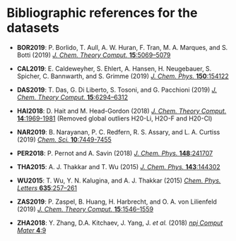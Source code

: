 # Bibliographic references for the datasets

+ __BOR2019__: P. Borlido, T. Aull, A. W. Huran, F. Tran, M. A. Marques, 
and S. Botti (2019) [_J. Chem. Theory Comput._ __15__:5069–5079](http://dx.doi.org/10.1021/acs.jctc.9b00322)

+ __CAL2019__: E. Caldeweyher, S. Ehlert, A. Hansen, H. Neugebauer, S. Spicher, 
C. Bannwarth, and S. Grimme (2019) [_J. Chem. Phys._ __150__:154122](http://dx.doi.org/10.1063/1.5090222)

+ __DAS2019__: T. Das, G. Di Liberto, S. Tosoni, and G. Pacchioni (2019)
[_J. Chem. Theory Comput._ __15__:6294–6312](http://dx.doi.org/10.1021/acs.jctc.9b00545)

+ __HAI2018__: D. Hait and M. Head-Gordon (2018) [_J. Chem. Theory Comput._ __14__:1969-1981](http://dx.doi.org/10.1021/acs.jctc.7b01252) 
(Removed global outliers H20-Li, H2O-F and H20-Cl)

+ __NAR2019__: B. Narayanan, P. C. Redfern, R. S. Assary, and L. A. Curtiss (2019) [_Chem. Sci._ __10__:7449-7455](http://dx.doi.org/10.1039/c9sc02834j)

+ __PER2018__: P. Pernot and A. Savin (2018) [_J. Chem. Phys._
__148__:241707](http://dx.doi.org/10.1063/1.5016248)

+ __THA2015__: A. J. Thakkar and T. Wu (2015) [_J. Chem. Phys._ __143__:144302](http://dx.doi.org/10.1063/1.4932594)

+ __WU2015__: T. Wu, Y. N. Kalugina, and A. J. Thakkar (2015) [_Chem. Phys. Letters_ __635__:257–261](http://dx.doi.org/10.1016/j.cplett.2015.07.003)

+ __ZAS2019__: P. Zaspel, B. Huang, H. Harbrecht, and O. A. von Lilienfeld (2019) [_J. Chem.
Theory Comput._ __15__:1546–1559](http://dx.doi.org/10.1021/acs.jctc.8b00832)

+ __ZHA2018__: Y. Zhang, D.A. Kitchaev, J. Yang, J. _et al._ (2018) [_npj Comput Mater_ __4__:9](https://doi.org/10.1038/s41524-018-0065-z)
